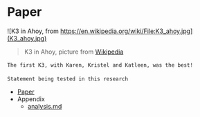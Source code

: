 # Paper

![K3 in Ahoy, from https://en.wikipedia.org/wiki/File:K3_ahoy.jpg](K3_ahoy.jpg)

> K3 in Ahoy, picture from [Wikipedia](https://en.wikipedia.org/wiki/File:K3_ahoy.jpg)

```text
The first K3, with Karen, Kristel and Katleen, was the best!

Statement being tested in this research
```

- [Paper](paper.md)
- Appendix
    - [analysis.md](analysis.md)
